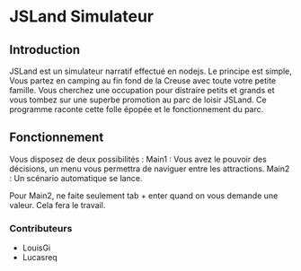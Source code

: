 # JSLand Simulateur

## Introduction

JSLand est un simulateur narratif effectué en nodejs.
Le principe est simple, Vous partez en camping au fin fond de la Creuse avec toute votre petite famille. Vous cherchez une occupation pour distraire petits et grands et vous tombez sur une superbe promotion au parc de loisir
JSLand. Ce programme raconte cette folle épopée et le fonctionnement du parc.

## Fonctionnement

Vous disposez de deux possibilités :
Main1 : Vous avez le pouvoir des décisions, un menu vous permettra de naviguer entre les attractions.
Main2 : Un scénario automatique se lance.

Pour Main2, ne faite seulement tab + enter quand on vous demande une valeur. Cela fera le travail.

### Contributeurs
- LouisGi
- Lucasreq

